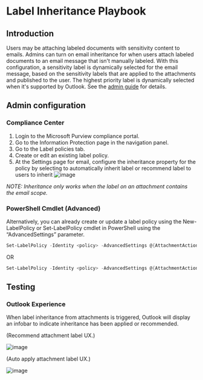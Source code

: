 # Label Inheritance Playbook

## Introduction

Users may be attaching labeled documents with sensitivity content to emails.  Admins can turn on email inheritance for when users attach labeled documents to an email message that isn't manually labeled. With this configuration, a sensitivity label is dynamically selected for the email message, based on the sensitivity labels that are applied to the attachments and published to the user. The highest priority label is dynamically selected when it's supported by Outlook. See the [admin guide](https://learn.microsoft.com/microsoft-365/compliance/sensitivity-labels-office-apps?view=o365-worldwide#configure-label-inheritance-from-email-attachments) for details.

## Admin configuration

### Compliance Center
1.	Login to the Microsoft Purview compliance portal.
2.	Go to the Information Protection page in the navigation panel.
3.	Go to the Label policies tab.
4.	Create or edit an existing label policy.
5.	At the Settings page for email, configure the inheritance property for the policy by selecting to automatically inherit label or recommend label to users to inherit
![image](https://user-images.githubusercontent.com/49501412/228029252-9b45b3ae-c580-4028-9501-57a564512a0f.png)

*NOTE: Inheritance only works when the label on an attachment contains the email scope.*

### PowerShell Cmdlet (Advanced)
Alternatively, you can already create or update a label policy using the New-LabelPolicy or Set-LabelPolicy cmdlet in PowerShell using the “AdvancedSettings” parameter.

```powershell
Set-LabelPolicy -Identity <policy> -AdvancedSettings @{AttachmentAction="Automatic"}
```
OR

```powershell
Set-LabelPolicy -Identity <policy> -AdvancedSettings @{AttachmentAction="Recommended"}
```

## Testing

### Outlook Experience
When label inheritance from attachments is triggered, Outlook will display an infobar to indicate inheritance has been applied or recommended.

(Recommend attachment label UX.)

![image](https://user-images.githubusercontent.com/49501412/228030478-df5369fd-ca5b-440c-ba21-add3aac0540d.png)

(Auto apply attachment label UX.)

![image](https://user-images.githubusercontent.com/49501412/228030590-f43c3c5f-c3b6-4369-a1e1-a2ec138b60eb.png)


